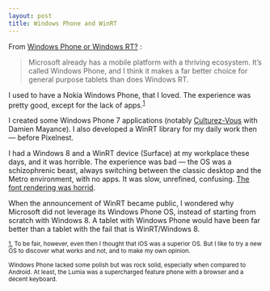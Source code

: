 ```yaml
---
layout: post
title: Windows Phone and WinRT
---
```


From [Windows Phone or Windows RT?](http://winsupersite.com/windows-phone/windows-phone-or-windows-rt) :

> Microsoft already has a mobile platform with a thriving ecosystem. It’s called Windows Phone, and I think it makes a far better choice for general purpose tablets than does Windows RT.

I used to have a Nokia Windows Phone, that I loved. The experience was pretty good, except for the lack of apps.<sup>[1](#fn:1)</sup>

I created some Windows Phone 7 applications (notably [Culturez-Vous][CV] with Damien Mayance). I also developed a WinRT library for my daily work then — before Pixelnest.

I had a Windows 8 and a WinRT device (Surface) at my workplace these days, and it was horrible. The experience was bad — the OS was a schizophrenic beast, always switching between the classic desktop and the Metro environment, with no apps. It was slow, unrefined, confusing. [The font rendering was horrid][image].

When the announcement of WinRT became public, I wondered why Microsoft did not leverage its Windows Phone OS, instead of starting from scratch with Windows 8. A tablet with Windows Phone would have been far better than a tablet with the fail that is WinRT/Windows 8.


<sub><a id="fn:1" href="#fn:1">1.</a> To be fair, however, even then I thought that iOS was a superior OS. But I like to try a new OS to discover what works and not, and to make my own opinion.</sub> 

<sub>Windows Phone lacked some polish but was rock solid, especially when compared to Android. At least, the Lumia was a supercharged feature phone with a browser and a decent keyboard.</sub>

[CV]: http://dmayance.com/culturez-vous/
[image]: http://cl.ly/image/102N3O3C0k3z1c0g0u3g